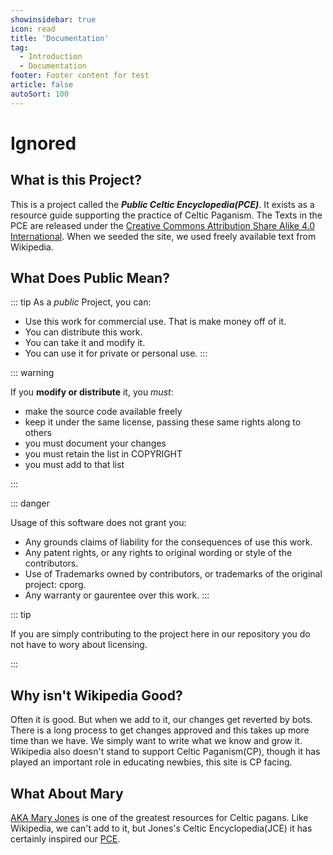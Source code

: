 ```yaml
---
showinsidebar: true
icon: read
title: 'Documentation'
tag:
  - Introduction
  - Documentation
footer: Footer content for test
article: false
autoSort: 100
---
```


# Ignored

## What is this Project?

This is a project called the **_Public Celtic Encyclopedia(PCE)_**. It exists as a resource guide supporting the practice of Celtic Paganism. The Texts in the PCE are released under the [Creative Commons Attribution Share Alike 4.0 International](https://choosealicense.com/licenses/cc-by-sa-4.0/). When we seeded the site, we used freely available text from Wikipedia.

## What Does Public Mean?
::: tip
As a _public_ Project, you can:
- Use this work for commercial use. That is make money off of it.
- You can distribute this work.
- You can take it and modify it.
- You can use it for private or personal use.
:::

::: warning

If you **modify or distribute** it, you _must_:

- make the source code available freely
- keep it under the same license,
 passing these same rights along to others
- you must document your changes
- you must retain the list in COPYRIGHT
- you must add to that list

:::

::: danger

Usage of this software does not grant you:

- Any grounds claims of liability for the consequences of use this work.
- Any patent rights, or any rights to original wording or style of the contributors.
- Use of Trademarks owned by contributors, or trademarks of the original project: cporg.
- Any warranty or gaurentee over this work.
:::

::: tip

If you are simply contributing to the project here in our repository you do not have to wory about licensing.

:::

## Why isn't Wikipedia Good?

Often it is good. But when we add to it, our changes get reverted by bots. There is a long process to get changes approved and this takes up more time than we have. We simply want to write what we know and grow it. Wikipedia also doesn't stand to support Celtic Paganism(CP), though it has played an important role in educating newbies, this site is CP facing.

## What About Mary

[AKA Mary Jones](http://maryjones.us) is one of the greatest resources for Celtic pagans. Like Wikipedia, we can't add to it, but Jones's Celtic Encyclopedia(JCE) it has certainly inspired our [PCE](/public-celtic-encyclopedia/).